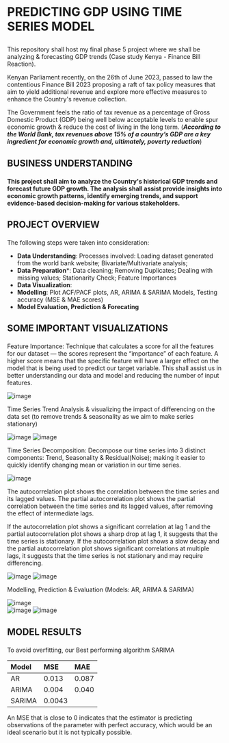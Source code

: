 # <p>PREDICTING GDP USING TIME SERIES MODEL<p>

This repository shall host my final phase 5 project where we shall be analyzing & forecasting GDP trends (Case study Kenya - Finance Bill Reaction).

Kenyan Parliament recently, on the 26th of June 2023, passed to law the contentious Finance Bill 2023 proposing a raft of tax policy measures that aim to yield additional revenue and explore more effective measures to enhance the Country's revenue collection.

The Government feels the ratio of tax revenue as a percentage of Gross Domestic Product (GDP) being well below acceptable levels to enable spur economic growth & reduce the cost of living in the long term. (***According to the World Bank, tax revenues above 15% of a country’s GDP are a key ingredient for economic growth and, ultimately, poverty reduction***)

## <p>BUSINESS UNDERSTANDING<p>

**This project shall aim to analyze the Country's historical GDP trends and forecast future GDP growth. The analysis shall assist provide insights into economic growth patterns, identify emerging trends, and support evidence-based decision-making for various stakeholders.**

## <p>PROJECT OVERVIEW<p>

The following steps were taken into consideration:
- **Data Understanding**: Processes involved: Loading dataset generated from the world bank website; Bivariate/Multivariate analysis;
- **Data Preparation***: Data cleaning; Removing Duplicates; Dealing with missing values; Stationarity Check; Feature Importances
- **Data Visualization**:
- **Modelling**: Plot ACF/PACF plots, AR, ARIMA & SARIMA Models, Testing accuracy (MSE & MAE scores)
- **Model Evaluation, Prediction & Forecating**

## <p>SOME IMPORTANT VISUALIZATIONS<p>

Feature Importance: Technique that calculates a score for all the features for our dataset — the scores represent the “importance” of each feature. A higher score means that the specific feature will have a larger effect on the model that is being used to predict our target variable. This shall assist us in better understanding our data and model and reducing the number of input features.

![image](https://github.com/MarvinAgumba/TIME-SERIES-MODELLING/assets/122484885/d371e747-0a44-4979-b967-0ee6d143be65) 

Time Series Trend Analysis & visualizing the impact of differencing on the data set (to remove trends & seasonality as we aim to make series stationary)

![image](https://github.com/MarvinAgumba/TIME-SERIES-MODELLING/assets/122484885/6ab038e6-2e4f-4d88-a970-764338681a74)  ![image](https://github.com/MarvinAgumba/TIME-SERIES-MODELLING/assets/122484885/313dbaf5-abe1-4d3c-b839-bc07120026bd) 

Time Series Decomposition: Decompose our time series into 3 distinct components: Trend, Seasonality & Residual(Noise); making it easier to quickly identify changing mean or variation in our time series.

![image](https://github.com/MarvinAgumba/TIME-SERIES-MODELLING/assets/122484885/d00f2ed5-5f03-44ef-9585-76a1cc24ab1d) 

The autocorrelation plot shows the correlation between the time series and its lagged values. The partial autocorrelation plot shows the partial correlation between the time series and its lagged values, after removing the effect of intermediate lags.

If the autocorrelation plot shows a significant correlation at lag 1 and the partial autocorrelation plot shows a sharp drop at lag 1, it suggests that the time series is stationary. If the autocorrelation plot shows a slow decay and the partial autocorrelation plot shows significant correlations at multiple lags, it suggests that the time series is not stationary and may require differencing.

![image](https://github.com/MarvinAgumba/TIME-SERIES-MODELLING/assets/122484885/7427d4cd-71be-4206-8347-72a84843cd07) 
![image](https://github.com/MarvinAgumba/TIME-SERIES-MODELLING/assets/122484885/8286a5d8-3696-40b9-982f-036e8dcf0aa1)

Modelling, Prediction & Evaluation (Models: AR, ARIMA & SARIMA)

![image](https://github.com/MarvinAgumba/TIME-SERIES-MODELLING/assets/122484885/e9ca719f-e67f-40d8-9b60-62401f6277af)  
![image](https://github.com/MarvinAgumba/TIME-SERIES-MODELLING/assets/122484885/624896ce-9ce5-4cc8-8bbe-6c294ffa5391)  ![image](https://github.com/MarvinAgumba/TIME-SERIES-MODELLING/assets/122484885/798a5e00-7bd0-4552-9588-811f22d39587)

## <p>MODEL RESULTS<p>

To avoid overfitting, our Best performing algorithm SARIMA

| Model | MSE   | MAE  |
|:------|:----- |:-----|
| AR    | 0.013 | 0.087|
| ARIMA | 0.004 | 0.040|
| SARIMA| 0.0043|      |

An MSE that is close to 0 indicates that the estimator is predicting observations of the parameter with perfect accuracy, which would be an ideal scenario but it is not typically possible.
